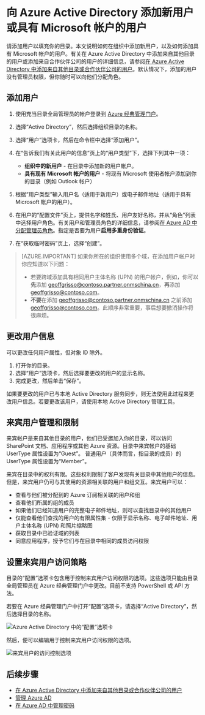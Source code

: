 <properties
	pageTitle="向 Azure Active Directory 添加新用户 | Azure"
	description="说明如何在 Azure Active Directory 中添加新用户或更改用户信息。"
	services="active-directory"
	documentationCenter=""
	authors="curtand"
	manager="femila"
	editor=""/>  


<tags
	ms.service="active-directory"
	ms.workload="identity"
	ms.tgt_pltfrm="na"
	ms.devlang="na"
	ms.topic="get-started-article"
	ms.date="09/22/2016"
	ms.author="curtand"
	wacn.date="01/03/2017"/>  


# 向 Azure Active Directory 添加新用户或具有 Microsoft 帐户的用户

请添加用户以填充你的目录。本文说明如何在组织中添加新用户，以及如何添加具有 Microsoft 帐户的用户。有关在 Azure Active Directory 中添加来自其他目录的用户或添加来自合作伙伴公司的用户的详细信息，请参阅[在 Azure Active Directory 中添加来自其他目录或合作伙伴公司的用户](/documentation/articles/active-directory-create-users-external/)。默认情况下，添加的用户没有管理员权限，但你随时可以向他们分配角色。

## 添加用户

1. 使用充当目录全局管理员的帐户登录到 [Azure 经典管理门户](https://manage.windowsazure.cn)。
2. 选择“Active Directory”，然后选择组织目录的名称。
3. 选择“用户”选项卡，然后在命令栏中选择“添加用户”。
4. 在“告诉我们有关此用户的信息”页上的“用户类型”下，选择下列其中一项：

	- **组织中的新用户** - 在目录中添加新的用户帐户。
	- **具有现有 Microsoft 帐户的用户** - 将现有 Microsoft 使用者帐户添加到你的目录（例如 Outlook 帐户）

5. 根据“用户类型”输入用户名（适用于新用户）或电子邮件地址（适用于具有 Microsoft 帐户的用户）。
6. 在用户的“配置文件”页上，提供名字和姓氏、用户友好名称，并从“角色”列表中选择用户角色。有关用户和管理员角色的详细信息，请参阅[在 Azure AD 中分配管理员角色](/documentation/articles/active-directory-assign-admin-roles/)。指定是否要为用户**启用多重身份验证**。
7. 在“获取临时密码”页上，选择“创建”。

> [AZURE.IMPORTANT] 如果你所在的组织使用多个域，在添加用户帐户时你应知道以下问题：
>
> - 若要跨域添加具有相同用户主体名称 (UPN) 的用户帐户，例如，你可以**先**添加 geoffgrisso@contoso.partner.onmschina.cn，**再**添加 geoffgrisso@contoso.com。
> - **不要**在添加 geoffgrisso@contoso.partner.onmschina.cn 之前添加 geoffgrisso@contoso.com。此顺序非常重要，事后想要撤消操作将很麻烦。

## 更改用户信息

可以更改任何用户属性，但对象 ID 除外。

1. 打开你的目录。
2. 选择“用户”选项卡，然后选择要更改的用户的显示名称。
3. 完成更改，然后单击“保存”。

如果要更改的用户已与本地 Active Directory 服务同步，则无法使用此过程来更改用户信息。若要更改该用户，请使用本地 Active Directory 管理工具。

## 来宾用户管理和限制

来宾帐户是来自其他目录的用户，他们已受邀加入你的目录，可以访问 SharePoint 文档、应用程序或其他 Azure 资源。目录中来宾帐户的基础 UserType 属性设置为“Guest”。 普通用户（具体而言，指目录的成员）的 UserType 属性设置为“Member”。

来宾在目录中的权利有限。这些权利限制了客户发现有关目录中其他用户的信息。但是，来宾用户仍可与其使用的资源相关联的用户和组交互。来宾用户可以：

- 查看与他们被分配到的 Azure 订阅相关联的用户和组
- 查看他们所属的组的成员
- 如果他们已经知道用户的完整电子邮件地址，则可以查找目录中的其他用户
- 仅能查看他们查找的用户的有限属性集 - 仅限于显示名称、电子邮件地址、用户主体名称 (UPN) 和照片缩略图
- 获取目录中已验证域的列表
- 同意应用程序，授予它们与在目录中相同的成员访问权限

## 设置来宾用户访问策略

目录的“配置”选项卡包含用于控制来宾用户访问权限的选项。这些选项只能由目录全局管理员在 Azure 经典管理门户中更改。目前不支持 PowerShell 或 API 方法。

若要在 Azure 经典管理门户中打开“配置”选项卡，请选择“Active Directory”，然后选择目录的名称。

![Azure Active Directory 中的“配置”选项卡][1]  


然后，便可以编辑用于控制来宾用户访问权限的选项。

![来宾用户的访问控制选项][2]


## 后续步骤

- [在 Azure Active Directory 中添加来自其他目录或合作伙伴公司的用户](/documentation/articles/active-directory-create-users-external/)
- [管理 Azure AD](/documentation/articles/active-directory-administer/)
- [在 Azure AD 中管理密码](/documentation/articles/active-directory-manage-passwords/)

<!--Image references-->
[1]: ./media/active-directory-create-users/RBACDirConfigTab.png
[2]: ./media/active-directory-create-users/RBACGuestAccessControls.png

<!---HONumber=Mooncake_Quality_Review_1230_2016-->
